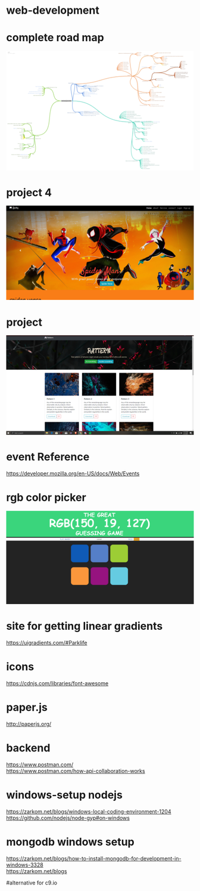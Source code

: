 # web-development

# complete road map

![](images/roadmap.png)

# project 4

![](images/project4.png)

# project 

![](images/project.png)

# event Reference 

https://developer.mozilla.org/en-US/docs/Web/Events


# rgb color picker

![](images/rgb.png)


# site for getting linear gradients

https://uigradients.com/#Parklife


# icons
https://cdnjs.com/libraries/font-awesome


# paper.js
http://paperjs.org/

# backend

https://www.postman.com/  \
https://www.postman.com/how-api-collaboration-works

# windows-setup nodejs
https://zarkom.net/blogs/windows-local-coding-environment-1204   \
https://github.com/nodejs/node-gyp#on-windows

# mongodb windows setup
https://zarkom.net/blogs/how-to-install-mongodb-for-development-in-windows-3328  \
https://zarkom.net/blogs

#alternative for c9.io
